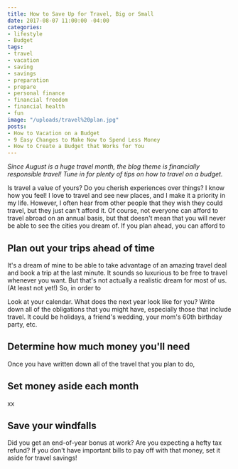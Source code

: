 ```yaml
---
title: How to Save Up for Travel, Big or Small
date: 2017-08-07 11:00:00 -04:00
categories:
- lifestyle
- Budget
tags:
- travel
- vacation
- saving
- savings
- preparation
- prepare
- personal finance
- financial freedom
- financial health
- fun
image: "/uploads/travel%20plan.jpg"
posts:
- How to Vacation on a Budget
- 9 Easy Changes to Make Now to Spend Less Money
- How to Create a Budget that Works for You
---
```


*Since August is a huge travel month, the blog theme is financially responsible travel! Tune in for plenty of tips on how to travel on a budget.*

Is travel a value of yours? Do you cherish experiences over things? I know how you feel! I love to travel and see new places, and I make it a priority in my life. However, I often hear from other people that they wish they could travel, but they just can't afford it. Of course, not everyone can afford to travel abroad on an annual basis, but that doesn't mean that you will never be able to see the cities you dream of. If you plan ahead, you can afford to 

## Plan out your trips ahead of time

It's a dream of mine to be able to take advantage of an amazing travel deal and book a trip at the last minute. It sounds so luxurious to be free to travel whenever you want. But that's not actually a realistic dream for most of us. (At least not yet!) So, in order to

Look at your calendar. What does the next year look like for you? Write down all of the obligations that you might have, especially those that include travel. It could be holidays, a friend's wedding, your mom's 60th birthday party, etc.

## Determine how much money you'll need

Once you have written down all of the travel that you plan to do,

## Set money aside each month

xx

## Save your windfalls

Did you get an end-of-year bonus at work? Are you expecting a hefty tax refund? If you don't have important bills to pay off with that money, set it aside for travel savings! 